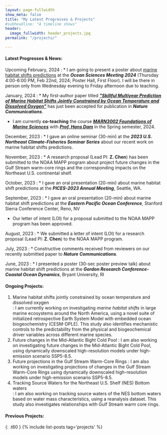 ```yaml
---
layout: page-fullwidth
show_meta: false
title: "My Latest Progresses & Projects"
#subheadline: "A timeline shows"
header:
  image_fullwidth: header_projects.jpg
permalink: "/projects/"

---
```

#### **Latest Progresses & News:**
Upcoming February, 2024
: * I am going to present a poster about [marine habitat shifts predictions][4] at the <i><b>Ocean Sciences Meeting 2024</b></i> (Thursday 4:00-6:00 PM, Feb 22nd, 2024; Poster Hall, First Floor). I will be there in person only from Wednesday evening to Friday afternoon due to teaching. 

January, 2024
: * My first-author paper titled [<b><i>"Skillful Multiyear Prediction of Marine Habitat Shifts Jointly Constrained by Ocean Temperature and Dissolved Oxygen"</i></b>][1] has just been accepted for publication in <i><b>Nature Communications</b></i>. 
  * I am currently <b>co-teaching</b> the course [<i><b>MARN3002 Foundations of Marine Sciences</b></i>][3] with [<i><b>Prof. Hans Dam</b></i>][2] in the Spring semester, 2024.

December, 2023
: * I gave an online seminar (30-min) at the <i><b>2023 U.S. Northeast Climate-Fisheries Seminar Series</b></i> about our recent work on marine habitat shifts predictions.

November, 2023
: * A research proposal (Lead PI: <b>Z. Chen</b>) has been submitted to the NOAA MAPP program about project future changes in the Gulf Stream warm-core rings and the corresponding impacts on the Northeast U.S. continental shelf.

October, 2023
: * I gave an oral presentation (20-min) about marine habitat shift predictions at the <i><b>PICES-2023 Annual Meeting</b></i>, Seattle, WA.

September, 2023
: * I gave an oral presentation (20-min) about marine habitat shift predictions at the <i><b>Eastern Pacific Ocean Conference</b></i>, Stanford Sierra Conference Center, Reno, NV
  * Our letter of intent (LOI) for a proposal submitted to the NOAA MAPP program has been approved.

August, 2023
: * We submitted a letter of intent (LOI) for a research proposal (Lead PI: <b>Z. Chen</b>) to the NOAA MAPP program.

July, 2023
: * Constructive comments received from reviewers on our recently submitted paper to <i><b>Nature Communications</b></i>.

June, 2023
: * I presented a poster (30-sec poster preview talk) about marine habitat shift predictions at the <i><b>Gordon Research Conference-Coastal Ocean Dynamics</b></i>, Bryant University, RI 

#### **Ongoing Projects:**
1. Marine habitat shifts jointly constrained by ocean temperature and dissolved oxygen  
:  I am currently working on investigating <i>marine habitat shifts</i> in large marine ecosystems around the North America, using a novel suite of initialized retrospective Earth System Model with embedded ocean biogeochemistry (CESM-DPLE). This study also identifies mechanistic controls to the predictability from the physical and biogeochemical driver variables across different marine species.   
2. Future changes in the Mid-Atlantic Bight Cold Pool
:  I am also working on investigating future changes in the Mid-Atlantic Bight Cold Pool, using dynamically downscaled high-resolution models under high-emission scenario SSP5-8.5.
3. Future projections in the Gulf Stream Warm-Core Rings
:  I am also working on investigating projections of changes in the Gulf Stream Warm-Core Rings using dynamically downscaled high-resolution models under high-emission scenario SSP5-8.5.
4. Tracking Source Waters for the Northeast U.S. Shelf (NES) Bottom waters   
:  I am also working on tracking source waters of the NES bottom waters based on water mass characteristics, using a reanalysis dataset. This study also investigates relationships with Gulf Stream warm core rings.   

#### **Previous Projects:**
{: .t60 }
{% include list-posts tag='projects' %}

 [1]: https://www.researchsquare.com/article/rs-2923523/v1
 [2]: https://marinesciences.uconn.edu/person/hans-g-dam/
 [3]: https://catalog.uconn.edu/directory-of-courses/course/MARN/3002/
 [4]: https://agu.confex.com/agu/OSM24/meetingapp.cgi/Paper/1483854
